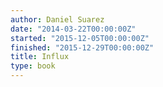 ```yaml
---
author: Daniel Suarez
date: "2014-03-22T00:00:00Z"
started: "2015-12-05T00:00:00Z"
finished: "2015-12-29T00:00:00Z"
title: Influx
type: book
---
```

